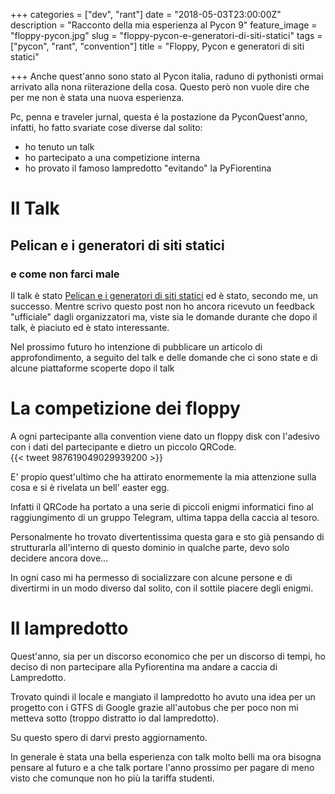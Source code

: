 +++
categories = ["dev", "rant"]
date = "2018-05-03T23:00:00Z"
description = "Racconto della mia esperienza al Pycon 9"
feature_image = "floppy-pycon.jpg"
slug = "floppy-pycon-e-generatori-di-siti-statici"
tags = ["pycon", "rant", "convention"]
title = "Floppy, Pycon e generatori di siti statici"

+++
Anche quest'anno sono stato al Pycon italia, raduno di pythonisti ormai arrivato alla nona riiterazione della cosa. Questo però non vuole dire che per me non è stata una nuova esperienza.

Pc, penna e traveler jurnal, questa é la postazione da PyconQuest'anno, infatti, ho fatto svariate cose diverse dal solito:

* ho tenuto un talk
* ho partecipato a una competizione interna
* ho provato il famoso lampredotto "evitando" la PyFiorentina

# Il Talk

## Pelican e i generatori di siti statici

### e come non farci male

Il talk è stato [Pelican e i generatori di siti statici](https://www.fundor333.com/talk/pelican-e-perche-generare-siti-statici/ "Pelican e i generatori di siti statici") ed è stato, secondo me, un successo. Mentre scrivo questo post non ho ancora ricevuto un feedback "ufficiale" dagli organizzatori ma, viste sia le domande durante che dopo il talk, è piaciuto ed è stato interessante.

Nel prossimo futuro ho intenzione di pubblicare un articolo di approfondimento, a seguito del talk e delle domande che ci sono state e di alcune piattaforme scoperte dopo il talk

# La competizione dei floppy

A ogni partecipante alla convention viene dato un floppy disk con l'adesivo con i dati del partecipante e dietro un piccolo QRCode.  
{{< tweet 987619049029939200 >}}

E' propio quest'ultimo che ha attirato enormemente la mia attenzione sulla cosa e si è rivelata un bell' easter egg.

Infatti il QRCode ha portato a una serie di piccoli enigmi informatici fino al raggiungimento di un gruppo Telegram, ultima tappa della caccia al tesoro.

Personalmente ho trovato divertentissima questa gara e sto già pensando di strutturarla all'interno di questo dominio in qualche parte, devo solo decidere ancora dove...

In ogni caso mi ha permesso di socializzare con alcune persone e di divertirmi in un modo diverso dal solito, con il sottile piacere degli enigmi.

# Il lampredotto

Quest'anno, sia per un discorso economico che per un discorso di tempi, ho deciso di non partecipare alla Pyfiorentina ma andare a caccia di Lampredotto.


Trovato quindi il locale e mangiato il lampredotto ho avuto una idea per un progetto con i GTFS di Google grazie all'autobus che per poco non mi metteva sotto (troppo distratto io dal lampredotto). 

Su questo spero di darvi presto aggiornamento.

In generale è stata una bella esperienza con talk molto belli ma ora bisogna pensare al futuro e a che talk portare l'anno prossimo per pagare di meno  visto che comunque non ho più la tariffa studenti.
